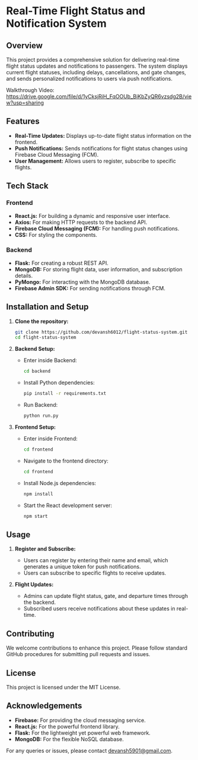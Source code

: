 # Real-Time Flight Status and Notification System

## Overview
This project provides a comprehensive solution for delivering real-time flight status updates and notifications to passengers. The system displays current flight statuses, including delays, cancellations, and gate changes, and sends personalized notifications to users via push notifications.

Walkthrough Video: https://drive.google.com/file/d/1yCksjRiH_FqOOUb_BiKbZyQR6vzsdg2B/view?usp=sharing

## Features
- **Real-Time Updates:** Displays up-to-date flight status information on the frontend.
- **Push Notifications:** Sends notifications for flight status changes using Firebase Cloud Messaging (FCM).
- **User Management:** Allows users to register, subscribe to specific flights.

## Tech Stack

### Frontend
- **React.js:** For building a dynamic and responsive user interface.
- **Axios:** For making HTTP requests to the backend API.
- **Firebase Cloud Messaging (FCM):** For handling push notifications.
- **CSS:** For styling the components.

### Backend
- **Flask:** For creating a robust REST API.
- **MongoDB:** For storing flight data, user information, and subscription details.
- **PyMongo:** For interacting with the MongoDB database.
- **Firebase Admin SDK:** For sending notifications through FCM.


## Installation and Setup

1. **Clone the repository:**
    ```sh
    git clone https://github.com/devansh6012/flight-status-system.git
    cd flight-status-system
    ```

2. **Backend Setup:**
    - Enter inside Backend:
        ```sh
        cd backend
        ```
    - Install Python dependencies:
        ```sh
        pip install -r requirements.txt
        ```
    - Run Backend:
        ```sh
        python run.py
        ```

3. **Frontend Setup:**
    - Enter inside Frontend:
        ```sh
        cd frontend
        ```
    - Navigate to the frontend directory:
        ```sh
        cd frontend
        ```
    - Install Node.js dependencies:
        ```sh
        npm install
        ```
    - Start the React development server:
        ```sh
        npm start
        ```

## Usage
1. **Register and Subscribe:**
    - Users can register by entering their name and email, which generates a unique token for push notifications.
    - Users can subscribe to specific flights to receive updates.

2. **Flight Updates:**
    - Admins can update flight status, gate, and departure times through the backend.
    - Subscribed users receive notifications about these updates in real-time.


## Contributing
We welcome contributions to enhance this project. Please follow standard GitHub procedures for submitting pull requests and issues.

## License
This project is licensed under the MIT License.

## Acknowledgements
- **Firebase:** For providing the cloud messaging service.
- **React.js:** For the powerful frontend library.
- **Flask:** For the lightweight yet powerful web framework.
- **MongoDB:** For the flexible NoSQL database.

For any queries or issues, please contact [devansh5901@gmail.com](mailto:devansh5901@gmail.com).
